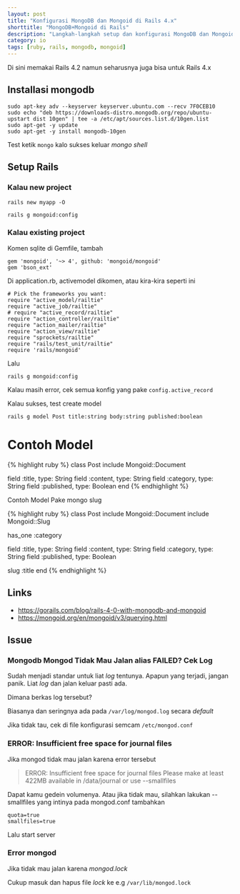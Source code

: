 ```yaml
---
layout: post
title: "Konfigurasi MongoDB dan Mongoid di Rails 4.x"
shorttitle: "MongoDB+Mongoid di Rails"
description: "Langkah-langkah setup dan konfigurasi MongoDB dan Mongoid pada Ruby On Rails 4.x"
category: io
tags: [ruby, rails, mongodb, mongoid]
---
```


Di sini memakai Rails 4.2 namun seharusnya juga bisa untuk Rails 4.x

## Installasi mongodb

    sudo apt-key adv --keyserver keyserver.ubuntu.com --recv 7F0CEB10
    sudo echo "deb https://downloads-distro.mongodb.org/repo/ubuntu-upstart dist 10gen" | tee -a /etc/apt/sources.list.d/10gen.list
    sudo apt-get -y update
    sudo apt-get -y install mongodb-10gen

Test ketik ```mongo``` kalo sukses keluar *mongo shell*

## Setup Rails

### Kalau new project

    rails new myapp -O

    rails g mongoid:config

### Kalau existing project

Komen sqlite di Gemfile, tambah

    gem 'mongoid', '~> 4', github: 'mongoid/mongoid'
    gem 'bson_ext'

Di application.rb, activemodel dikomen, atau kira-kira seperti ini

    # Pick the frameworks you want:
    require "active_model/railtie"
    require "active_job/railtie"
    # require "active_record/railtie"
    require "action_controller/railtie"
    require "action_mailer/railtie"
    require "action_view/railtie"
    require "sprockets/railtie"
    require "rails/test_unit/railtie"
    require 'rails/mongoid'

Lalu

    rails g mongoid:config

Kalau masih error, cek semua konfig yang pake ```config.active_record```

Kalau sukses, test create model

    rails g model Post title:string body:string published:boolean

# Contoh Model

{% highlight ruby %}
class Post
  include Mongoid::Document

  field :title, type: String
  field :content, type: String
  field :category, type: String
  field :published, type: Boolean
end
{% endhighlight %}

Contoh Model Pake mongo slug

{% highlight ruby %}
class Post
  include Mongoid::Document
  include Mongoid::Slug

  has_one :category

  field :title, type: String
  field :content, type: String
  field :category, type: String
  field :published, type: Boolean

  slug :title
end
{% endhighlight %}

## Links

- https://gorails.com/blog/rails-4-0-with-mongodb-and-mongoid
- https://mongoid.org/en/mongoid/v3/querying.html

## Issue

### Mongodb Mongod Tidak Mau Jalan alias FAILED? Cek Log

Sudah menjadi standar untuk liat *log* tentunya. Apapun yang terjadi, jangan panik. Liat *log* dan jalan keluar pasti ada.

Dimana berkas log tersebut?

Biasanya dan seringnya ada pada `/var/log/mongod.log` secara *default*

Jika tidak tau, cek di file konfigurasi semcam `/etc/mongod.conf`

### ERROR: Insufficient free space for journal files



Jika mongod tidak mau jalan karena error tersebut

>ERROR: Insufficient free space for journal files
>Please make at least 422MB available in /data/journal or use --smallfiles

Dapat kamu gedein volumenya. Atau jika tidak mau, silahkan lakukan --smallfiles yang intinya pada mongod.conf tambahkan

    quota=true
    smallfiles=true

Lalu start server

### Error mongod

Jika tidak mau jalan karena *mongod.lock*

Cukup masuk dan hapus file *lock* ke e.g `/var/lib/mongod.lock`
